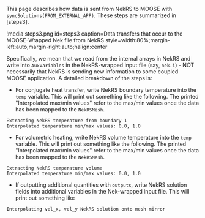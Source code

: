 This page describes how data is sent from NekRS to MOOSE with
`syncSolutions(FROM_EXTERNAL_APP)`.
These steps are summarized in [steps3].

!media steps3.png
  id=steps3
  caption=Data transfers that occur to the MOOSE-Wrapped Nek file from NekRS
  style=width:80%;margin-left:auto;margin-right:auto;halign:center

Specifically, we
mean that we read from the internal arrays in NekRS and write into `AuxVariables`
in the NekRS-wrapped input file (say, `nek.i`) - NOT necessarily that NekRS is
sending new information to some coupled MOOSE application. A detailed breakdown
of the steps is:

- For conjugate heat transfer, write NekRS boundary temperature into the `temp` variable.
   This will print out something like the following. The printed "Interpolated max/min values"
   refer to the max/min values once the data has been mapped to the `NekRSMesh`.

```
Extracting NekRS temperature from boundary 1
Interpolated temperature min/max values: 0.0, 1.0
```

- For volumetric heating, write NekRS volume temperature into the `temp` variable.
   This will print out something like the following.  The printed "Interpolated max/min values"
   refer to the max/min values once the data has been mapped to the `NekRSMesh`.

```
Extracting NekRS temperature volume
Interpolated temperature min/max values: 0.0, 1.0
```

- If outputting additional quantities with `outputs`, write NekRS solution fields
   into additional variables in the Nek-wrapped input file. This will print out
   something like

```
Interpolating vel_x, vel_y NekRS solution onto mesh mirror
```
